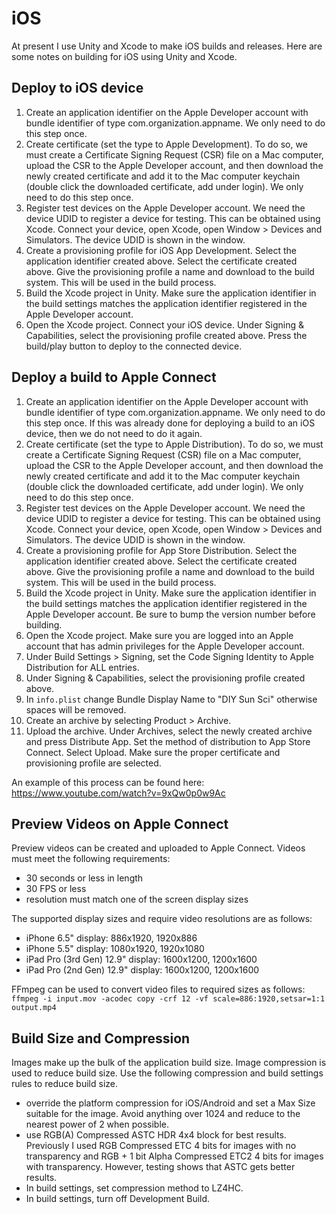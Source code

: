 # iOS
At present I use Unity and Xcode to make iOS builds and releases. Here are some notes on building for iOS using Unity and Xcode.

## Deploy to iOS device
1. Create an application identifier on the Apple Developer account with bundle identifier of type com.organization.appname. We only need to do this step once.
2. Create certificate (set the type to Apple Development). To do so, we must create a Certificate Signing Request (CSR) file on a Mac computer, upload the CSR to the Apple Developer account, and then download the newly created certificate and add it to the Mac computer keychain (double click the downloaded certificate, add under login). We only need to do this step once.
3. Register test devices on the Apple Developer account. We need the device UDID to register a device for testing. This can be obtained using Xcode. Connect your device, open Xcode, open Window > Devices and Simulators. The device UDID is shown in the window.
4. Create a provisioning profile for iOS App Development. Select the application identifier created above. Select the certificate created above. Give the provisioning profile a name and download to the build system. This will be used in the build process.
5. Build the Xcode project in Unity. Make sure the application identifier in the build settings matches the application identifier registered in the Apple Developer account.
6. Open the Xcode project. Connect your iOS device. Under Signing & Capabilities, select the provisioning profile created above. Press the build/play button to deploy to the connected device.

## Deploy a build to Apple Connect
1. Create an application identifier on the Apple Developer account with bundle identifier of type com.organization.appname. We only need to do this step once. If this was already done for deploying a build to an iOS device, then we do not need to do it again.
2. Create certificate (set the type to Apple Distribution). To do so, we must create a Certificate Signing Request (CSR) file on a Mac computer, upload the CSR to the Apple Developer account, and then download the newly created certificate and add it to the Mac computer keychain (double click the downloaded certificate, add under login). We only need to do this step once.
3. Register test devices on the Apple Developer account. We need the device UDID to register a device for testing. This can be obtained using Xcode. Connect your device, open Xcode, open Window > Devices and Simulators. The device UDID is shown in the window.
4. Create a provisioning profile for App Store Distribution. Select the application identifier created above. Select the certificate created above. Give the provisioning profile a name and download to the build system. This will be used in the build process.
5. Build the Xcode project in Unity. Make sure the application identifier in the build settings matches the application identifier registered in the Apple Developer account. Be sure to bump the version number before building.
6. Open the Xcode project. Make sure you are logged into an Apple account that has admin privileges for the Apple Developer account.
7. Under Build Settings > Signing, set the Code Signing Identity to Apple Distribution for ALL entries.
8. Under Signing & Capabilities, select the provisioning profile created above.
9. In `info.plist` change Bundle Display Name to "DIY Sun Sci" otherwise spaces will be removed.
10. Create an archive by selecting Product > Archive.
11. Upload the archive. Under Archives, select the newly created archive and press Distribute App. Set the method of distribution to App Store Connect. Select Upload. Make sure the proper certificate and provisioning profile are selected.


An example of this process can be found here:
https://www.youtube.com/watch?v=9xQw0p0w9Ac

## Preview Videos on Apple Connect
Preview videos can be created and uploaded to Apple Connect.  Videos must meet the following requirements:
- 30 seconds or less in length
- 30 FPS or less
- resolution must match one of the screen display sizes

The supported display sizes and require video resolutions are as follows:
- iPhone 6.5" display: 886x1920, 1920x886
- iPhone 5.5" display: 1080x1920, 1920x1080
- iPad Pro (3rd Gen) 12.9" display: 1600x1200, 1200x1600
- iPad Pro (2nd Gen) 12.9" display: 1600x1200, 1200x1600

FFmpeg can be used to convert video files to required sizes as follows:
`ffmpeg -i input.mov -acodec copy -crf 12 -vf scale=886:1920,setsar=1:1 output.mp4`

## Build Size and Compression
Images make up the bulk of the application build size. Image compression is used to reduce build size. Use the following compression and build settings rules to reduce build size.
- override the platform compression for iOS/Android and set a Max Size suitable for the image. Avoid anything over 1024 and reduce to the nearest power of 2 when possible.
- use RGB(A) Compressed ASTC HDR 4x4 block for best results. Previously I used RGB Compressed ETC 4 bits for images with no transparency and RGB + 1 bit Alpha Compressed ETC2 4 bits for images with transparency. However, testing shows that ASTC gets better results.
- In build settings, set compression method to LZ4HC.
- In build settings, turn off Development Build.